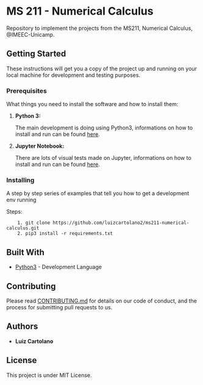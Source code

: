 # MS 211 - Numerical Calculus

Repository to implement the projects from the MS211, Numerical Calculus, @IMEEC-Unicamp.

## Getting Started

These instructions will get you a copy of the project up and running on your local machine for development and testing purposes.

### Prerequisites

What things you need to install the software and how to install them:

1. **Python 3:**

	The main development is doing using Python3, informations on how to install and run can be found [here](https://www.python.org/downloads/).


2. **Jupyter Notebook:** <br/>

	There are lots of visual tests made on Jupyter, informations on how to install and run can be found [here](https://jupyter.org/install).

### Installing

A step by step series of examples that tell you how to get a development env running

Steps:

```
	1. git clone https://github.com/luizcartolano2/ms211-numerical-calculus.git
	2. pip3 install -r requirements.txt
```


## Built With

* [Python3](https://www.python.org/downloads/) - Development Language

## Contributing

Please read [CONTRIBUTING.md](https://github.com/luizcartolano2/ms211-numerical-calculus/src/master/CONTRIBUTING.md) for details on our code of conduct, and the process for submitting pull requests to us.

## Authors

* **Luiz Cartolano**

## License

This project is under MIT License.

